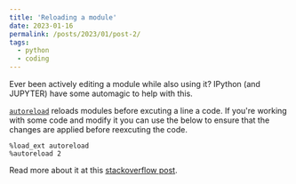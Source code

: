 ```yaml
---
title: 'Reloading a module'
date: 2023-01-16
permalink: /posts/2023/01/post-2/
tags:
  - python
  - coding
---
```


Ever been actively editing a module while also using it? IPython (and JUPYTER) have some automagic to help with this. 

[```autoreload```][1] reloads modules before excuting a line a code. If you're working with some code and modify it you can use the below to ensure that the changes are applied before reexcuting the code.

```
%load_ext autoreload
%autoreload 2
```

Read more about it at this [stackoverflow post][2].

[1]:https://ipython.readthedocs.io/en/stable/config/extensions/autoreload.html
[2]:https://stackoverflow.com/questions/5364050/reloading-submodules-in-ipython 